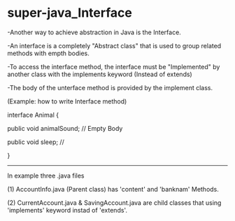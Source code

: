 # super-java_Interface

-Another way to achieve abstraction in Java is the Interface.

-An interface is a completely "Abstract class" that is used to group related methods with empth bodies.

-To access the interface method, the interface must be "Implemented" by another class with the implements keyword (Instead of extends)

-The body of the unterface method is provided by the implement class.

(Example: how to write Interface method)

interface Animal {

  public void animalSound; // Empty Body
  
  public void sleep;       //
  
  }
*******************

In example three .java files

(1) AccountInfo.java (Parent class) has 'content' and 'banknam' Methods.

(2) CurrentAccount.java & SavingAccount.java are child classes that using 'implements' keyword instad of 'extends'.
